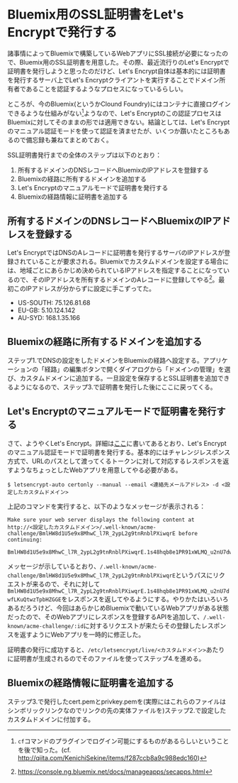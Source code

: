 # Bluemix用のSSL証明書をLet's Encryptで発行する

諸事情によってBluemixで構築しているWebアプリにSSL接続が必要になったので、Bluemix用のSSL証明書を用意した。その際、最近流行りのLet's Encryptで証明書を発行しようと思ったのだけど、Let's Encrypt自体は基本的には証明書を発行するサーバ上でLet's Encryptクライアントを実行することでドメイン所有者であることを認証するようなプロセスになっているらしい。

ところが、今のBluemix(というかClound Foundry)にはコンテナに直接ログインできるような仕組みがない[^bluemix_login]ようなので、Let's Encryptのこの認証プロセスはBluemixに対してそのままの形では適用できない。結論としては、Let's Encryptのマニュアル認証モードを使って認証を済ませたが、いくつか躓いたところもあるので備忘録も兼ねてまとめておく。

SSL証明書発行までの全体のステップは以下のとおり：
1. 所有するドメインのDNSレコードへBluemixのIPアドレスを登録する
2. Bluemixの経路に所有するドメインを追加する
3. Let's Encryptのマニュアルモードで証明書を発行する
4. Bluemixの経路情報に証明書を追加する

## 所有するドメインのDNSレコードへBluemixのIPアドレスを登録する
Let's EncryptではDNSのAレコードに証明書を発行するサーバのIPアドレスが登録されていることが要求される。Bluemixでカスタムドメインを設定する場合には、地域ごとにあらかじめ決められているIPアドレスを指定することになっているので、そのIPアドレスを所有するドメインのAレコードに登録してやる[^bluemix_ip]。最初このIPアドレスが分からずに設定に手こずってた。

- US-SOUTH: 75.126.81.68
- EU-GB: 5.10.124.142
- AU-SYD: 168.1.35.166

## Bluemixの経路に所有するドメインを追加する
ステップ1.でDNSの設定をしたドメインをBluemixの経路へ設定する。アプリケーションの「経路」の編集ボタンで開くダイアログから「ドメインの管理」を選び、カスタムドメインに追加する。一旦設定を保存するとSSL証明書を追加できるようになるので、ステップ3.で証明書を発行した後にここに戻ってくる。

## Let's Encryptのマニュアルモードで証明書を発行する
さて、ようやくLet's Encrypt。詳細は[ここ](https://xomino.com/2016/02/09/using-lets-encrypt-to-create-an-ssl-certificate-for-my-bluemix-hosted-web-site/)に書いてあるとおり、Let's Encryptのマニュアル認証モードで証明書を発行する。基本的にはチャレンジレスポンス方式で、URLのパスとして渡ってくるトークンに対して対応するレスポンスを返すようなちょっとしたWebアプリを用意してやる必要がある。

```
$ letsencrypt-auto certonly --manual --email <連絡先メールアドレス> -d <設定したカスタムドメイン>
```

上記のコマンドを実行すると、以下のようなメッセージが表示される：

```
Make sure your web server displays the following content at
http://<設定したカスタムドメイン>/.well-known/acme-challenge/BmlHW8d1U5e9x8MhwC_l7R_2ypL2g9tnRnblPXiwqrE before continuing:

BmlHW8d1U5e9x8MhwC_l7R_2ypL2g9tnRnblPXiwqrE.1s48hqb8e1PR91xWLMQ_u2nU7dwfLKuQtwzTpbHZGGE
```

メッセージが示しているとおり、`/.well-known/acme-challenge/BmlHW8d1U5e9x8MhwC_l7R_2ypL2g9tnRnblPXiwqrE`というパスにリクエストが来るので、それに対して`BmlHW8d1U5e9x8MhwC_l7R_2ypL2g9tnRnblPXiwqrE.1s48hqb8e1PR91xWLMQ_u2nU7dwfLKuQtwzTpbHZGGE`をレスポンスを返してやるようにする。やりかたはいろいろあるだろうけど、今回はあらかじめBluemixで動いているWebアプリがある状態だったので、そのWebアプリにレスポンスを登録するAPIを追加して、`/.well-known/acme-challenge/:id`に対するリクエストが来たらその登録したレスポンスを返すようにWebアプリを一時的に修正した。

証明書の発行に成功すると、`/etc/letsencrypt/live/<カスタムドメイン>`あたりに証明書が生成されるのでそのファイルを使ってステップ4.を進める。

## Bluemixの経路情報に証明書を追加する
ステップ3.で発行したcert.pemとprivkey.pemを(実際にはこれらのファイルはシンボリックリンクなのでリンクの先の実体ファイルを)ステップ2.で設定したカスタムドメインに付加する。

[^bluemix_login]: `cf`コマンドのプラグインでログイン可能にするものがあるらしいということを後で知った。(cf. http://qiita.com/KenichiSekine/items/f287ccb8a9c988edc160)
[^bluemix_ip]: https://console.ng.bluemix.net/docs/manageapps/secapps.html
